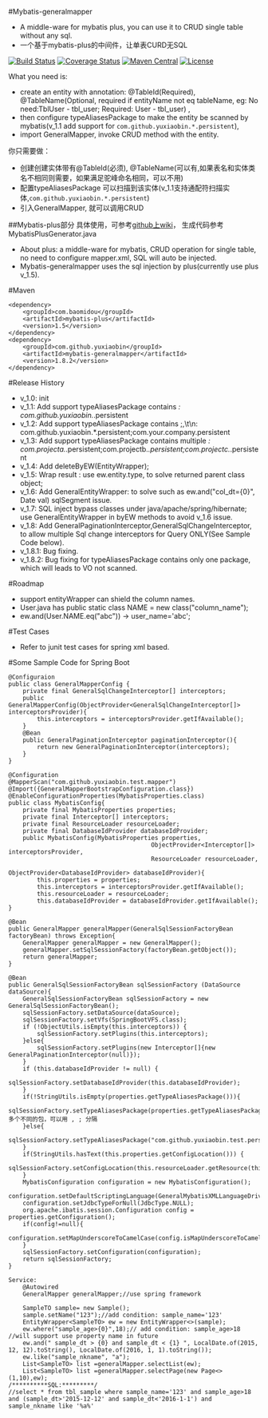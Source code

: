 #Mybatis-generalmapper
* A middle-ware for mybatis plus, you can use it to CRUD single table without any sql.
* 一个基于mybatis-plus的中间件，让单表CURD无SQL

[![Build Status](https://travis-ci.org/yuxiaobin/mybatis-generalmapper.svg?branch=master)](https://travis-ci.org/yuxiaobin/mybatis-generalmapper)
[![Coverage Status](https://coveralls.io/repos/yuxiaobin/mybatis-generalmapper/badge.svg?branch=master)](https://coveralls.io/yuxiaobin/mybatis-generalmapper?branch=master)
[![Maven Central](https://maven-badges.herokuapp.com/maven-central/com.github.yuxiaobin.mybatis/mybatis-generalmapper/badge.svg)](https://maven-badges.herokuapp.com/maven-central/com.github.yuxiaobin.mybatis/mybatis-generalmapper)
[![License](http://img.shields.io/:license-apache-brightgreen.svg)](http://www.apache.org/licenses/LICENSE-2.0.html)

What you need is: 
* create an entity with annotation: @TableId(Required), @TableName(Optional, required if entityName not eq tableName, eg: No need:TblUser - tbl\_user; Required: User - tbl\_user) ,
* then configure typeAliasesPackage to make the entity be scanned by mybatis(v_1.1 add support for `com.github.yuxiaobin.*.persistent`),
* import GeneralMapper, invoke CRUD method with the entity.

你只需要做：
* 创建创建实体带有@TableId(必须), @TableName(可以有,如果表名和实体类名不相同则需要，如果满足驼峰命名相同，可以不用)
* 配置typeAliasesPackage 可以扫描到该实体(v_1.1支持通配符扫描实体,`com.github.yuxiaobin.*.persistent`)
* 引入GeneralMapper, 就可以调用CRUD

##Mybatis-plus部分
具体使用，可参考[github上wiki](http://git.oschina.net/juapk/mybatis-plus)， 生成代码参考MybatisPlusGenerator.java
* About plus: a middle-ware for mybatis, CRUD operation for single table, no need to configure mapper.xml, SQL will auto be injected.
* Mybatis-generalmapper uses the sql injection by plus(currently use plus v_1.5).

#Maven
	
	<dependency>
		<groupId>com.baomidou</groupId>
		<artifactId>mybatis-plus</artifactId>
		<version>1.5</version>
	</dependency>
	<dependency>
		<groupId>com.github.yuxiaobin</groupId>
		<artifactId>mybatis-generalmapper</artifactId>
		<version>1.8.2</version>
	</dependency>

#Release History
* v_1.0: init
* v_1.1: Add support typeAliasesPackage contains *: com.github.yuxiaobin.*.persistent
* v_1.2: Add support typeAliasesPackage contains ;,\t\n: com.github.yuxiaobin.*.persistent;com.your.company.persistent
* v_1.3: Add support typeAliasesPackage contains multiple *: com.projecta.*.persistent;com.projectb.*.persistent;com.projectc.*.persistent
* v_1.4: Add deleteByEW(EntityWrapper);
* v_1.5: Wrap result : use ew.entity.type, to solve returned parent class object;
* v_1.6: Add GeneralEntityWrapper: to solve such as ew.and("col_dt={0}", Date val) sqlSegment issue.
* v_1.7: SQL inject bypass classes under java/apache/spring/hibernate; use GeneralEntityWrapper in byEW methods to avoid v_1.6 issue.
* v_1.8: Add GeneralPaginationInterceptor,GeneralSqlChangeInterceptor, to allow multiple Sql change interceptors for Query ONLY(See Sample Code below).
* v_1.8.1: Bug fixing.
* v_1.8.2: Bug fixing for typeAliasesPackage contains only one package, which will leads to VO not scanned.

#Roadmap
* support entityWrapper can shield the column names. 
* User.java has public static class<?> NAME = new class<?>("column_name");
* ew.and(User.NAME.eq("abc")) -> user_name='abc';


#Test Cases
* Refer to junit test cases for spring xml based.

#Some Sample Code for Spring Boot
	
	@Configuraion
	public class GeneralMapperConfig {
		private final GeneralSqlChangeInterceptor[] interceptors;
		public GeneralMapperConfig(ObjectProvider<GeneralSqlChangeInterceptor[]> interceptorsProvider){
			this.interceptors = interceptorsProvider.getIfAvailable();
		}
		@Bean
		public GeneralPaginationInterceptor paginationInterceptor(){
			return new GeneralPaginationInterceptor(interceptors);
		}
	}
	
	@Configuration
	@MapperScan("com.github.yuxiaobin.test.mapper")
	@Import({GeneralMapperBootstrapConfiguration.class})
	@EnableConfigurationProperties(MybatisProperties.class)
	public class MybatisConfig{
		private final MybatisProperties properties;
		private final Interceptor[] interceptors;
		private final ResourceLoader resourceLoader;
		private final DatabaseIdProvider databaseIdProvider;
		public MybatisConfig(MybatisProperties properties,
								            ObjectProvider<Interceptor[]> interceptorsProvider,
								            ResourceLoader resourceLoader,
								            ObjectProvider<DatabaseIdProvider> databaseIdProvider){
			this.properties = properties;
			this.interceptors = interceptorsProvider.getIfAvailable();
			this.resourceLoader = resourceLoader;
			this.databaseIdProvider = databaseIdProvider.getIfAvailable();
	}
	
	@Bean
	public GeneralMapper generalMapper(GeneralSqlSessionFactoryBean factoryBean) throws Exception{
		GeneralMapper generalMapper = new GeneralMapper();
		generalMapper.setSqlSessionFactory(factoryBean.getObject());
		return generalMapper;
	}
	
	@Bean
	public GeneralSqlSessionFactoryBean sqlSessionFactory (DataSource dataSource){
		GeneralSqlSessionFactoryBean sqlSessionFactory = new GeneralSqlSessionFactoryBean();
		sqlSessionFactory.setDataSource(dataSource);
		sqlSessionFactory.setVfs(SpringBootVFS.class);
		if (!ObjectUtils.isEmpty(this.interceptors)) {
			sqlSessionFactory.setPlugins(this.interceptors);
		}else{
			sqlSessionFactory.setPlugins(new Interceptor[]{new GeneralPaginationInterceptor(null)});
		}
		if (this.databaseIdProvider != null) {
			sqlSessionFactory.setDatabaseIdProvider(this.databaseIdProvider);
		}
		if(!StringUtils.isEmpty(properties.getTypeAliasesPackage())){
			sqlSessionFactory.setTypeAliasesPackage(properties.getTypeAliasesPackage());//多个不同的包，可以用 , ; 分隔
		}else{
			sqlSessionFactory.setTypeAliasesPackage("com.github.yuxiaobin.test.persistent");
		}
		if(StringUtils.hasText(this.properties.getConfigLocation())) {
			 sqlSessionFactory.setConfigLocation(this.resourceLoader.getResource(this.properties.getConfigLocation()));
		}
		MybatisConfiguration configuration = new MybatisConfiguration();
		configuration.setDefaultScriptingLanguage(GeneralMybatisXMLLanguageDriver.class);
		configuration.setJdbcTypeForNull(JdbcType.NULL);
		org.apache.ibatis.session.Configuration config = properties.getConfiguration();
		if(config!=null){
			configuration.setMapUnderscoreToCamelCase(config.isMapUnderscoreToCamelCase());
		}
		sqlSessionFactory.setConfiguration(configuration);
		return sqlSessionFactory;
	}
	
	Service:
		@Autowired
		GeneralMapper generalMapper;//use spring framework
		
		SampleTO sample= new Sample();
		sample.setName("123");//add condition: sample_name='123'
		EntityWrapper<SampleTO> ew = new EntityWrapper<>(sample);
		ew.where("sample_age>{0}",18);// add condition: sample_age>18 //will support use property name in future
		ew.and(" sample_dt > {0} and sample_dt < {1} ", LocalDate.of(2015, 12, 12).toString(), LocalDate.of(2016, 1, 1).toString());
		ew.like("sample_nkname", "a");
		List<SampleTO> list =generalMapper.selectList(ew);
		List<SampleTO> list =generalMapper.selectPage(new Page<>(1,10),ew);
	/**********SQL:*********/
	//select * from tbl_sample where sample_name='123' and sample_age>18 and (sample_dt>'2015-12-12' and sample_dt<'2016-1-1') and sample_nkname like '%a%'
